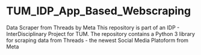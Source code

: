 # TUM_IDP_App_Based_Webscraping
Data Scraper from Threads by Meta
This repository is part of an IDP - InterDisciplinary Project for TUM. The repository contains a Python 3 library for scraping data from Threads - the newest Social Media Platoform from Meta
